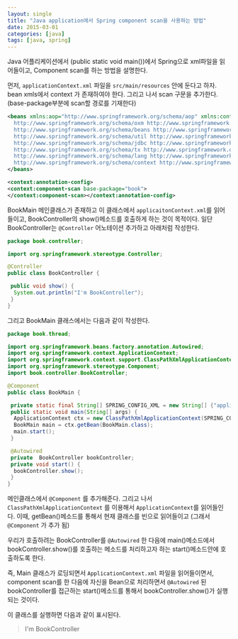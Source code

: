```yaml
---
layout: single
title: "Java application에서 Spring component scan을 사용하는 방법"
date: 2015-03-01
categories: [java]
tags: [java, spring]
---
```


Java 어플리케이션에서 (public static void main())에서 Spring으로 xml파일을 읽어들이고,
Component scan를 하는 방법을 설명한다.

먼저, `applicationContext.xml` 파일을 `src/main/resources` 안에 둔다고 하자. bean xmls에서 context 가 존재하여야 한다.
그리고 나서 scan 구문을 추가한다. (base-package부분에 scan할 경로를 기재한다)

```xml
<beans xmlns:aop="http://www.springframework.org/schema/aop" xmlns:context="http://www.springframework.org/schema/context" xmlns:jdbc="http://www.springframework.org/schema/jdbc" xmlns:lang="http://www.springframework.org/schema/lang" xmlns:oxm="http://www.springframework.org/schema/oxm" xmlns:tx="http://www.springframework.org/schema/tx" xmlns:util="http://www.springframework.org/schema/util" xmlns:xsi="http://www.w3.org/2001/XMLSchema-instance" xmlns="http://www.springframework.org/schema/beans" xsi:schemalocation="http://www.springframework.org/schema/aop http://www.springframework.org/schema/aop/spring-aop-4.1.xsd
  http://www.springframework.org/schema/oxm http://www.springframework.org/schema/oxm/spring-oxm-4.1.xsd
  http://www.springframework.org/schema/beans http://www.springframework.org/schema/beans/spring-beans-4.1.xsd
  http://www.springframework.org/schema/util http://www.springframework.org/schema/util/spring-util-4.1.xsd
  http://www.springframework.org/schema/jdbc http://www.springframework.org/schema/jdbc/spring-jdbc-4.1.xsd
  http://www.springframework.org/schema/tx http://www.springframework.org/schema/tx/spring-tx-4.1.xsd
  http://www.springframework.org/schema/lang http://www.springframework.org/schema/lang/spring-lang-4.1.xsd
  http://www.springframework.org/schema/context http://www.springframework.org/schema/context/spring-context-4.1.xsd">
</beans>

<context:annotation-config>
<context:component-scan base-package="book">
</context:component-scan></context:annotation-config>
```

BookMain 메인클래스가 존재하고 이 클래스에서 `applicaitonContext.xml`를 읽어들이고, BookController의 show()메소드를 호출하게 하는 것이 목적이다.
일단 BookController는 `@Controller` 어노테이션 추가하고 아래처럼 작성한다.

```java
package book.controller;

import org.springframework.stereotype.Controller;

@Controller
public class BookController {

 public void show() {
  System.out.println("I'm BookController");
 }
}
```

그리고 BookMain 클래스에서는 다음과 같이 작성한다.

```java
package book.thread;

import org.springframework.beans.factory.annotation.Autowired;
import org.springframework.context.ApplicationContext;
import org.springframework.context.support.ClassPathXmlApplicationContext;
import org.springframework.stereotype.Component;
import book.controller.BookController;

@Component
public class BookMain {

 private static final String[] SPRING_CONFIG_XML = new String[] {"applicationContext.xml"};
 public static void main(String[] args) {
  ApplicationContext ctx = new ClassPathXmlApplicationContext(SPRING_CONFIG_XML);
  BookMain main = ctx.getBean(BookMain.class);
  main.start();
 }

 @Autowired
 private  BookController bookController;
 private void start() {
  bookController.show();
 }
}
```

메인클래스에서 `@Component` 를 추가해준다.
그리고 나서 `ClassPathXmlApplicationContext` 를 이용해서 `ApplicationContext`를 읽어들인다.
이때, getBean()메소드를 통해서 현재 클래스를 빈으로 읽어들이고 (그래서 `@Component` 가 추가 됨)

우리가 호출하려는 BookController를 `@Autowired` 한 다음에 main()메소드에서 bookController.show()를 호출하는
메소드를 처리하고자 하는 start()메소드안에 호출하도록 한다.

즉, Main 클래스가 로딩되면서 `ApplicationContext.xml` 파일을 읽어들이면서,
component scan를 한 다음에 자신을 Bean으로 처리하면서 `@Autowired` 된 bookController를 접근하는 start()메소드를 통해서
bookController.show()가 실행되는 것이다.

이 클래스를 실행하면 다음과 같이 표시된다.

> I'm BookController
